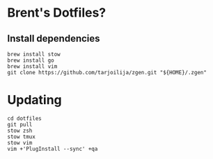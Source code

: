 # Brent's Dotfiles?

## Install dependencies

```
brew install stow
brew install go
brew install vim
git clone https://github.com/tarjoilija/zgen.git "${HOME}/.zgen"
```

# Updating

```
cd dotfiles
git pull
stow zsh
stow tmux
stow vim
vim +'PlugInstall --sync' +qa
```
